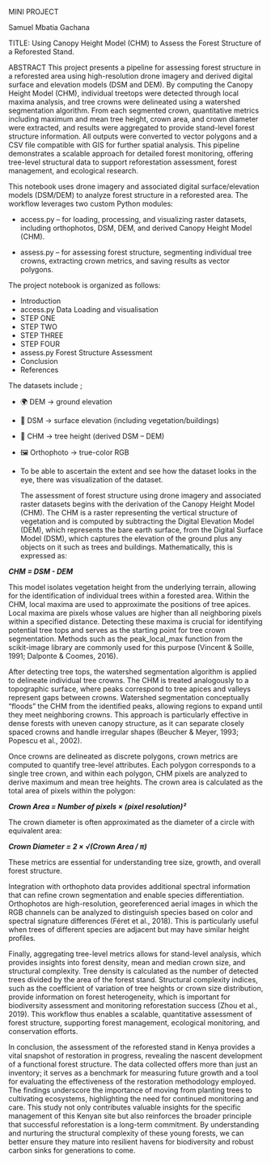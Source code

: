 MINI PROJECT

Samuel Mbatia Gachana

TITLE: Using Canopy Height Model (CHM) to Assess the Forest Structure of a Reforested Stand.

ABSTRACT
This project presents a pipeline for assessing forest structure in a reforested area using high-resolution drone imagery and derived digital surface and elevation models (DSM and DEM). By computing the Canopy Height Model (CHM), individual treetops were detected through local maxima analysis, and tree crowns were delineated using a watershed segmentation algorithm. From each segmented crown, quantitative metrics including maximum and mean tree height, crown area, and crown diameter were extracted, and results were aggregated to provide stand-level forest structure information. All outputs were converted to vector polygons and a CSV file compatible with GIS for further spatial analysis. This pipeline demonstrates a scalable approach for detailed forest monitoring, offering tree-level structural data to support reforestation assessment, forest management, and ecological research.

This notebook uses drone imagery and associated digital surface/elevation models (DSM/DEM) to analyze forest structure in a reforested area. The workflow leverages two custom Python modules:

* access.py – for loading, processing, and visualizing raster datasets, including orthophotos, DSM, DEM, and derived Canopy Height Model (CHM).

* assess.py – for assessing forest structure, segmenting individual tree crowns, extracting crown metrics, and saving results as vector polygons.


The project notebook is organized as follows:

* Introduction
* access.py Data Loading and visualisation
* STEP ONE
* STEP TWO
* STEP THREE
* STEP FOUR
* assess.py Forest Structure Assessment
* Conclusion
* References

The datasets include ;

* 🌍 DEM → ground elevation

* 🌲 DSM → surface elevation (including vegetation/buildings)

* 🌳 CHM → tree height (derived DSM – DEM)

* 🖼 Orthophoto → true-color RGB

* To be able to ascertain the extent and see how the dataset looks in the eye, there was visualization of the dataset.

  The assessment of forest structure using drone imagery and associated raster datasets begins with the derivation of the Canopy Height Model (CHM). The CHM is a raster representing the vertical structure of vegetation and is computed by subtracting the Digital Elevation Model (DEM), which represents the bare earth surface, from the Digital Surface Model (DSM), which captures the elevation of the ground plus any objects on it such as trees and buildings. Mathematically, this is expressed as:

***CHM = DSM - DEM***


This model isolates vegetation height from the underlying terrain, allowing for the identification of individual trees within a forested area. Within the CHM, local maxima are used to approximate the positions of tree apices. Local maxima are pixels whose values are higher than all neighboring pixels within a specified distance. Detecting these maxima is crucial for identifying potential tree tops and serves as the starting point for tree crown segmentation. Methods such as the peak_local_max function from the scikit-image library are commonly used for this purpose (Vincent & Soille, 1991; Dalponte & Coomes, 2016).

After detecting tree tops, the watershed segmentation algorithm is applied to delineate individual tree crowns. The CHM is treated analogously to a topographic surface, where peaks correspond to tree apices and valleys represent gaps between crowns. Watershed segmentation conceptually “floods” the CHM from the identified peaks, allowing regions to expand until they meet neighboring crowns. This approach is particularly effective in dense forests with uneven canopy structure, as it can separate closely spaced crowns and handle irregular shapes (Beucher & Meyer, 1993; Popescu et al., 2002).

Once crowns are delineated as discrete polygons, crown metrics are computed to quantify tree-level attributes. Each polygon corresponds to a single tree crown, and within each polygon, CHM pixels are analyzed to derive maximum and mean tree heights. The crown area is calculated as the total area of pixels within the polygon:


***Crown Area = Number of pixels × (pixel resolution)²***



The crown diameter is often approximated as the diameter of a circle with equivalent area:

***Crown Diameter = 2 × √(Crown Area / π)***
	​


These metrics are essential for understanding tree size, growth, and overall forest structure.

Integration with orthophoto data provides additional spectral information that can refine crown segmentation and enable species differentiation. Orthophotos are high-resolution, georeferenced aerial images in which the RGB channels can be analyzed to distinguish species based on color and spectral signature differences (Féret et al., 2018). This is particularly useful when trees of different species are adjacent but may have similar height profiles.


Finally, aggregating tree-level metrics allows for stand-level analysis, which provides insights into forest density, mean and median crown size, and structural complexity. Tree density is calculated as the number of detected trees divided by the area of the forest stand. Structural complexity indices, such as the coefficient of variation of tree heights or crown size distribution, provide information on forest heterogeneity, which is important for biodiversity assessment and monitoring reforestation success (Zhou et al., 2019). This workflow thus enables a scalable, quantitative assessment of forest structure, supporting forest management, ecological monitoring, and conservation efforts.

In conclusion, the assessment of the reforested stand in Kenya provides a vital snapshot of restoration in progress, revealing the nascent development of a functional forest structure. The data collected offers more than just an inventory; it serves as a benchmark for measuring future growth and a tool for evaluating the effectiveness of the restoration methodology employed. The findings underscore the importance of moving from planting trees to cultivating ecosystems, highlighting the need for continued monitoring and care. This study not only contributes valuable insights for the specific management of this Kenyan site but also reinforces the broader principle that successful reforestation is a long-term commitment. By understanding and nurturing the structural complexity of these young forests, we can better ensure they mature into resilient havens for biodiversity and robust carbon sinks for generations to come.

